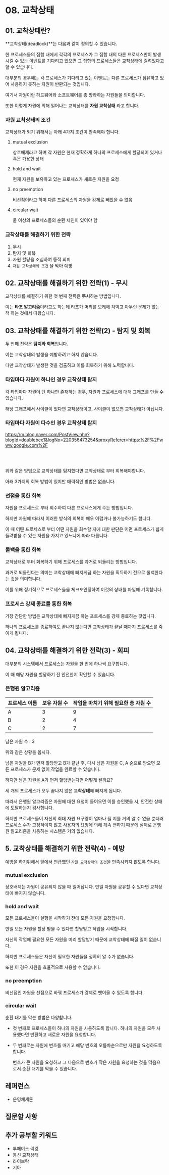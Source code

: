# 08. 교착상태

## 01. 교착상태란?

**교착상태(deadlock)**는 다음과 같이 정의할 수 있습니다.

한 프로세스들의 집합 내에서 각각의 프로세스가 그 집합 내의 다른 프로세스만이 발생시킬 수 있는 이벤트를 기다리고 있으면 그 집합의 프로세스들은 교착상태에 걸려있다고 할 수 있습니다.

대부분의 경우에는 각 프로세스가 기다리고 있는 이벤트는 다른 프로세스가 점유하고 있어 사용하지 못하는 자원이 반환되는 것입니다. 

여기서 자원이란 하드웨어와 소프트웨어를 총 망라하는 자원들을 의미합니다.

또한 이렇게 자원에 의해 일어나는 교착상태를 **자원 교착상태** 라고 합니다.



### 자원 교착상태의 조건

교착상태가 되기 위해서는 아래 4가지 조건이 만족해야 합니다.

1. mutual exclusion

   상호배제라고 하며 각 자원은 현재 정확하게 하나의 프로세스에게 할당되어 있거나 혹은 가용한 상태

2. hold and wait

   현재 자원을 보유하고 있는 프로세스가 새로운 자원을 요청

3. no preemption

   비선점이라고 하며 다른 프로세스의 자원을 강제로 빼았을 수 없음

4. circular wait

   둘 이상의 프로세스들의 순환 체인이 있어야 함

   



### 교착상태를 해결하기 위한 전략

1. 무시
2. 탐지 및 회복
3. 자원 할당을 조심하여 동적 회피
4. `자원 교착상태의 조건` 을 막아 예방





## 02. 교착상태를 해결하기 위한 전략(1) - 무시

교착상태를 해결하기 위한 첫 번째 전략은 **무시**하는 방법입니다.

이는 **타조 알고리즘**이라고도 하는데 타조가 머리를 모레에 처박고 아무런 문제가 없는 척 하는 것에서 따왔습니다.



## 03. 교착상태를 해결하기 위한 전략(2) - 탐지 및 회복

두 번째 전략은 **탐지와 회복**입니다.

이는 교착상태의 발생을 예방하려고 하지 않습니다.

다만 교착상태가 발생한 것을 검출하고 이를 회복하기 위해 노력합니다.



### 타입마다 자원이 하나인 경우 교착상태 탐지

각 타입마다 자원이 단 하나만 존재하는 경우, 자원과 프로세스에 대해 그래프를 만들 수 있습니다.

해당 그래프에서 사이클이 있다면 교착상태이고, 사이클이 없으면 교착상태가 아닙니다.



### 타입마다 자원이 다수인 경우 교착상태 탐지

https://m.blog.naver.com/PostView.nhn?blogId=doublebee1&logNo=220356473254&proxyReferer=https:%2F%2Fwww.google.com%2F



<br><br>

위와 같은 방법으로 교착상태를 탐지했다면 교착상태로 부터 회복해야합니다.

아래 3가지의 회복 방법이 있지만 매력적인 방법은 없습니다.

### 선점을 통한 회복

자원을 프로세스로 부터 회수하여 다른 프로세스에게 주는 방법입니다.

하지만 자원에 따라서 이러한 방식의 회복이 매우 어렵거나 불가능하기도 합니다.

이 때 어떤 프로세스로 부터 어떤 자원을 회수할 지에 대한 판단은 어떤  프로세스가 쉽게 돌려받을 수 있는 자원을 가지고 있느냐에 따라 다릅니다.



### 롤백을 통한 회복

교착상태로 부터 회복하기 위해 프로세스를 과거로 되돌리는 방법입니다.

과거로 되돌린다는 의미는 교착상태에 빠지게끔 하는 자원을 획득하기 전으로 롤백한다는 것을 의미합니다.

이를 위해 정기적으로 프로세스들을 체크포인팅하여 이것의 상태를 파일에 기록합니다.



### 프로세스 강제 종료를 통한 회복

가장 간단한 방법은 교착상태에 빠지게끔 하는 프로세스를 강제 종료하는 것입니다.

하나의 프로세스를 종료하여도 끝나지 않는다면 교착상태가 끝날 때까지 프로세스를 죽이게 됩니다.





## 04. 교착상태를 해결하기 위한 전략(3) - 회피

대부분의 시스템에서 프로세스는 자원을 한 번에 하나씩 요구합니다.

이 때 해당 자원을 할당하기 전 안전한지 확인할 수 있습니다.



### 은행원 알고리즘

| 프로세스 이름 | 보유 자원 수 | 작업을 마치기 위해 필요한 총 자원 수 |
| ------------- | ------------ | ------------------------------------ |
| A             | 3            | 9                                    |
| B             | 2            | 4                                    |
| C             | 2            | 7                                    |

남은 자원 수 : 3



위와 같은 상황을 봅시다.

남은 자원을 B가 먼저 할당받고 B가 끝난 후, 다시 남은 자원을 C, A 순으로 받으면 모든 프로세스가 문제 없이 작업을 완료할 수 있습니다.

하지만 남은 자원을 A가 먼저 할당받는다면 어떻게 될까요?

세 개의 프로세스가 모두 끝나지 않은 **교착상태**에 빠지게 됩니다.





따라서 은행원 알고리즘은 자원에 대한 요청이 들어오면 이를 승인했을 시, 안전한 상태에 도달하는지 검사합니다.

하지만 프로세스들이 자신의 최대 자원 요구량이 얼마나 될 지를 거의 알 수 없을 뿐더러 프로세스 수가 고정적이지 않고 사용자의 요청에 의해 계속 변하기 때문에 실제로 은행원 알고리즘을 사용하는 시스템은 거의 없습니다.





## 5. 교착상태를 해결하기 위한 전략(4) - 예방

예방을 하기위해서 앞에서 언급했던 `자원 교착상태의 조건`을 만족시키지 않도록 합니다.



### mutual exclusion

상호배제는 자원이 공유되지 않을 때 일어납니다. 만일 자원을 공유할 수 있다면 교착상태에 빠지지 않습니다.



### hold and wait

모든 프로세스들이 실행을 시작하기 전에 모든 자원을 요청합니다. 

만일 모든 자원을 할당 받을 수 있다면 할당받고 작업을 시작합니다.

자신의 작업에 필요한 모든 자원을 미리 할당받기 때문에 교착상태에 빠질 일이 없습니다.

하지만 프로세스들은 자신이 필요한 자원들을 정확히 알 수가 없습니다.

또한 이 경우 자원을 효율적으로 사용할 수 없습니다.



### no preemption

비선점인 자원을 선점으로 바꿔 프로세스가 강제로 뺏어올 수 있도록 합니다.



### circular wait

순환 대기를 막는 방법은 다양합니다.

* 첫 번째로 프로세스들이 하나의 자원을 사용하도록 합니다. 하나의 자원을 모두 사용했다면 반환하고 새로운 자원을 요청합니다.

* 두 번째로는 자원에 번호를 매기고 해당 번호의 오름차순으로만 자원을 요청하도록 합니다.

  번호가 큰 자원을 요청하고 그 다음으로 번호가 작은 자원을 요청하는 것을 막음으로서 순환 대기를 막을 수 있습니다.





## 레퍼런스

* 운영체제론

## 질문할 사항



## 추가 공부할 키워드

* 투페이스 락킹
* 통신 교착상태
* 라이브락
* 기아